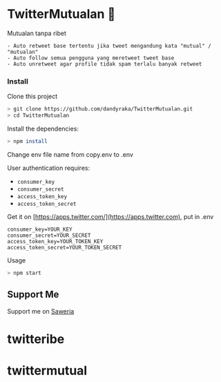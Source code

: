 # TwitterMutualan :revolving_hearts:
Mutualan tanpa ribet
```
- Auto retweet base tertentu jika tweet mengandung kata "mutual" / "mutualan"
- Auto follow semua pengguna yang meretweet tweet base
- Auto unretweet agar profile tidak spam terlalu banyak retweet
```

### Install
Clone this project
```bash
> git clone https://github.com/dandyraka/TwitterMutualan.git
> cd TwitterMutualan
```

Install the dependencies:
```bash
> npm install
```

Change env file name from copy.env to .env

User authentication requires:
- `consumer_key`
- `consumer_secret`
- `access_token_key`
- `access_token_secret`

Get it on [https://apps.twitter.com/](https://apps.twitter.com), put in .env
```
consumer_key=YOUR_KEY
consumer_secret=YOUR_SECRET
access_token_key=YOUR_TOKEN_KEY
access_token_secret=YOUR_TOKEN_SECRET
```

Usage
```bash
> npm start
```

## Support Me
Support me on [Saweria](https://saweria.co/xtrvts)
# twitteribe
# twittermutual

